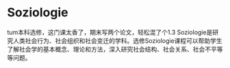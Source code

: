 # Soziologie
tum本科选修，这门课太香了，期末写两个论文，轻松混了个1.3
Soziologie是研究人类社会行为、社会组织和社会变迁的学科。选修Soziologie课程可以帮助学生了解社会学的基本概念、理论和方法，深入研究社会结构、社会关系、社会不平等等问题。
